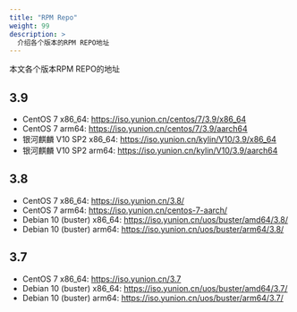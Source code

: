 ```yaml
---
title: "RPM Repo"
weight: 99
description: >
  介绍各个版本的RPM REPO地址
---
```


本文各个版本RPM REPO的地址

## 3.9

* CentOS 7 x86_64: https://iso.yunion.cn/centos/7/3.9/x86_64
* CentOS 7 arm64: https://iso.yunion.cn/centos/7/3.9/aarch64
* 银河麒麟 V10 SP2 x86_64: https://iso.yunion.cn/kylin/V10/3.9/x86_64
* 银河麒麟 V10 SP2 arm64: https://iso.yunion.cn/kylin/V10/3.9/aarch64

## 3.8

* CentOS 7 x86_64: https://iso.yunion.cn/3.8/
* CentOS 7 arm64: https://iso.yunion.cn/centos-7-aarch/
* Debian 10 (buster) x86_64: https://iso.yunion.cn/uos/buster/amd64/3.8/
* Debian 10 (buster) arm64: https://iso.yunion.cn/uos/buster/arm64/3.8/

## 3.7

* CentOS 7 x86_64: https://iso.yunion.cn/3.7
* Debian 10 (buster) x86_64: https://iso.yunion.cn/uos/buster/amd64/3.7/
* Debian 10 (buster) arm64: https://iso.yunion.cn/uos/buster/arm64/3.7/
